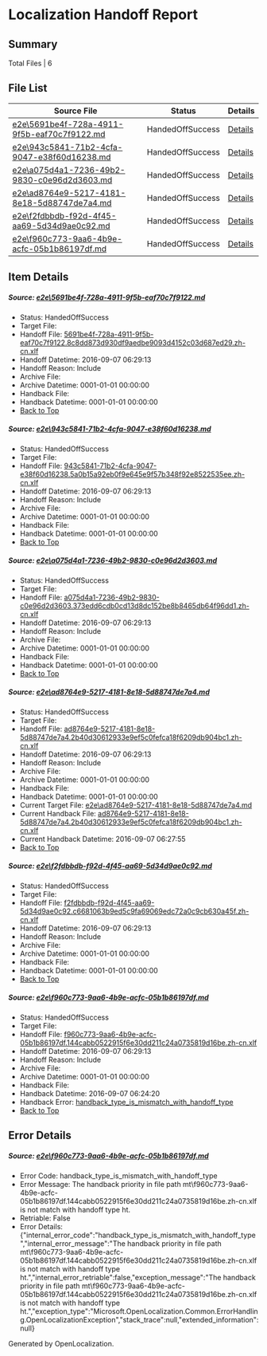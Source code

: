 # <a name='report-top'></a> Localization Handoff Report

## Summary
 Total Files | 6

## File List
 Source File | Status | Details 
 ----------- | ------ | ------- 
 [e2e\5691be4f-728a-4911-9f5b-eaf70c7f9122.md](https://github.com/OpenLocalizationTestOrg/ol-test0/blob/2a5b79d5a7c6f24931d10c2158a3244b1c53b808/e2e/5691be4f-728a-4911-9f5b-eaf70c7f9122.md) | HandedOffSuccess | [Details](#9698fd3052055ea489528df8e5e5ff7ef57a83ec2)
 [e2e\943c5841-71b2-4cfa-9047-e38f60d16238.md](https://github.com/OpenLocalizationTestOrg/ol-test0/blob/f58d2c7e712b7cd6e3a14c0710b09def0515803c/e2e/943c5841-71b2-4cfa-9047-e38f60d16238.md) | HandedOffSuccess | [Details](#c24a01f25d8038982728c39b02f6112904dd6b1b6)
 [e2e\a075d4a1-7236-49b2-9830-c0e96d2d3603.md](https://github.com/OpenLocalizationTestOrg/ol-test0/blob/fed3d3e06ec8afef1314dd48474a8f14dd8bfbab/e2e/a075d4a1-7236-49b2-9830-c0e96d2d3603.md) | HandedOffSuccess | [Details](#1774bc1819d6a2acfc1b13845ba5ef3fb46f7a3b7)
 [e2e\ad8764e9-5217-4181-8e18-5d88747de7a4.md](https://github.com/OpenLocalizationTestOrg/ol-test0/blob/5062b1fc4d2f697019c67b1e0e2ee567a48b6726/e2e/ad8764e9-5217-4181-8e18-5d88747de7a4.md) | HandedOffSuccess | [Details](#51fc227c08e357b46bde3b9642cb32d14fd4c3e78)
 [e2e\f2fdbbdb-f92d-4f45-aa69-5d34d9ae0c92.md](https://github.com/OpenLocalizationTestOrg/ol-test0/blob/fed3d3e06ec8afef1314dd48474a8f14dd8bfbab/e2e/f2fdbbdb-f92d-4f45-aa69-5d34d9ae0c92.md) | HandedOffSuccess | [Details](#fa2c04fa7abdebf6d3ee7778797f7c306be95bce12)
 [e2e\f960c773-9aa6-4b9e-acfc-05b1b86197df.md](https://github.com/OpenLocalizationTestOrg/ol-test0/blob/04dd2aedc301004dac8c7d2195b622c0fd878fd2/e2e/f960c773-9aa6-4b9e-acfc-05b1b86197df.md) | HandedOffSuccess | [Details](#252557f9edc2fdc6c2e1f92e5bd872273333481913)

## Item Details
##### <a name='9698fd3052055ea489528df8e5e5ff7ef57a83ec2'></a> Source: [e2e\5691be4f-728a-4911-9f5b-eaf70c7f9122.md](https://github.com/OpenLocalizationTestOrg/ol-test0/blob/2a5b79d5a7c6f24931d10c2158a3244b1c53b808/e2e/5691be4f-728a-4911-9f5b-eaf70c7f9122.md)
* Status: HandedOffSuccess
* Target File: 
* Handoff File: [5691be4f-728a-4911-9f5b-eaf70c7f9122.8c8dd873d930df9aedbe9093d4152c03d687ed29.zh-cn.xlf](https://github.com/OpenLocalizationTestOrg/ol-test0-handoff/blob/a702aa814eb063e747c237deedc168bb88e2488d/ol-handoff/OpenLocalizationTestOrg/ol-test0-zhcn/ci/5691be4f-728a-4911-9f5b-eaf70c7f9122.8c8dd873d930df9aedbe9093d4152c03d687ed29.zh-cn.xlf)
* Handoff Datetime: 2016-09-07 06:29:13
* Handoff Reason: Include
* Archive File: 
* Archive Datetime: 0001-01-01 00:00:00
* Handback File: 
* Handback Datetime: 0001-01-01 00:00:00
* [Back to Top](#report-top)

##### <a name='c24a01f25d8038982728c39b02f6112904dd6b1b6'></a> Source: [e2e\943c5841-71b2-4cfa-9047-e38f60d16238.md](https://github.com/OpenLocalizationTestOrg/ol-test0/blob/f58d2c7e712b7cd6e3a14c0710b09def0515803c/e2e/943c5841-71b2-4cfa-9047-e38f60d16238.md)
* Status: HandedOffSuccess
* Target File: 
* Handoff File: [943c5841-71b2-4cfa-9047-e38f60d16238.5a0b15a92eb0f9e645e9f57b348f92e8522535ee.zh-cn.xlf](https://github.com/OpenLocalizationTestOrg/ol-test0-handoff/blob/a702aa814eb063e747c237deedc168bb88e2488d/ol-handoff/OpenLocalizationTestOrg/ol-test0-zhcn/ci/943c5841-71b2-4cfa-9047-e38f60d16238.5a0b15a92eb0f9e645e9f57b348f92e8522535ee.zh-cn.xlf)
* Handoff Datetime: 2016-09-07 06:29:13
* Handoff Reason: Include
* Archive File: 
* Archive Datetime: 0001-01-01 00:00:00
* Handback File: 
* Handback Datetime: 0001-01-01 00:00:00
* [Back to Top](#report-top)

##### <a name='1774bc1819d6a2acfc1b13845ba5ef3fb46f7a3b7'></a> Source: [e2e\a075d4a1-7236-49b2-9830-c0e96d2d3603.md](https://github.com/OpenLocalizationTestOrg/ol-test0/blob/fed3d3e06ec8afef1314dd48474a8f14dd8bfbab/e2e/a075d4a1-7236-49b2-9830-c0e96d2d3603.md)
* Status: HandedOffSuccess
* Target File: 
* Handoff File: [a075d4a1-7236-49b2-9830-c0e96d2d3603.373edd6cdb0cd13d8dc152be8b8465db64f96dd1.zh-cn.xlf](https://github.com/OpenLocalizationTestOrg/ol-test0-handoff/blob/a702aa814eb063e747c237deedc168bb88e2488d/ol-handoff/OpenLocalizationTestOrg/ol-test0-zhcn/ci/a075d4a1-7236-49b2-9830-c0e96d2d3603.373edd6cdb0cd13d8dc152be8b8465db64f96dd1.zh-cn.xlf)
* Handoff Datetime: 2016-09-07 06:29:13
* Handoff Reason: Include
* Archive File: 
* Archive Datetime: 0001-01-01 00:00:00
* Handback File: 
* Handback Datetime: 0001-01-01 00:00:00
* [Back to Top](#report-top)

##### <a name='51fc227c08e357b46bde3b9642cb32d14fd4c3e78'></a> Source: [e2e\ad8764e9-5217-4181-8e18-5d88747de7a4.md](https://github.com/OpenLocalizationTestOrg/ol-test0/blob/5062b1fc4d2f697019c67b1e0e2ee567a48b6726/e2e/ad8764e9-5217-4181-8e18-5d88747de7a4.md)
* Status: HandedOffSuccess
* Target File: 
* Handoff File: [ad8764e9-5217-4181-8e18-5d88747de7a4.2b40d30612933e9ef5c0fefca18f6209db904bc1.zh-cn.xlf](https://github.com/OpenLocalizationTestOrg/ol-test0-handoff/blob/a702aa814eb063e747c237deedc168bb88e2488d/ol-handoff/OpenLocalizationTestOrg/ol-test0-zhcn/ci/ad8764e9-5217-4181-8e18-5d88747de7a4.2b40d30612933e9ef5c0fefca18f6209db904bc1.zh-cn.xlf)
* Handoff Datetime: 2016-09-07 06:29:13
* Handoff Reason: Include
* Archive File: 
* Archive Datetime: 0001-01-01 00:00:00
* Handback File: 
* Handback Datetime: 0001-01-01 00:00:00
* Current Target File: [e2e\ad8764e9-5217-4181-8e18-5d88747de7a4.md](https://github.com/OpenLocalizationTestOrg/ol-test0-zhcn/blob/5cfab0e67e38af6c6e6e824e427c587960ba70db/e2e/ad8764e9-5217-4181-8e18-5d88747de7a4.md)
* Current Handback File: [ad8764e9-5217-4181-8e18-5d88747de7a4.2b40d30612933e9ef5c0fefca18f6209db904bc1.zh-cn.xlf](https://github.com/OpenLocalizationTestOrg/ol-test0-handback/blob/80497d38e3996dc7add713092f40b1fc8035ed72/ol-handback/OpenLocalizationTestOrg/ol-test0-zhcn/ci/ad8764e9-5217-4181-8e18-5d88747de7a4.2b40d30612933e9ef5c0fefca18f6209db904bc1.zh-cn.xlf)
* Current Handback Datetime: 2016-09-07 06:27:55
* [Back to Top](#report-top)

##### <a name='fa2c04fa7abdebf6d3ee7778797f7c306be95bce12'></a> Source: [e2e\f2fdbbdb-f92d-4f45-aa69-5d34d9ae0c92.md](https://github.com/OpenLocalizationTestOrg/ol-test0/blob/fed3d3e06ec8afef1314dd48474a8f14dd8bfbab/e2e/f2fdbbdb-f92d-4f45-aa69-5d34d9ae0c92.md)
* Status: HandedOffSuccess
* Target File: 
* Handoff File: [f2fdbbdb-f92d-4f45-aa69-5d34d9ae0c92.c6681063b9ed5c9fa69069edc72a0c9cb630a45f.zh-cn.xlf](https://github.com/OpenLocalizationTestOrg/ol-test0-handoff/blob/a702aa814eb063e747c237deedc168bb88e2488d/ol-handoff/OpenLocalizationTestOrg/ol-test0-zhcn/ci/f2fdbbdb-f92d-4f45-aa69-5d34d9ae0c92.c6681063b9ed5c9fa69069edc72a0c9cb630a45f.zh-cn.xlf)
* Handoff Datetime: 2016-09-07 06:29:13
* Handoff Reason: Include
* Archive File: 
* Archive Datetime: 0001-01-01 00:00:00
* Handback File: 
* Handback Datetime: 0001-01-01 00:00:00
* [Back to Top](#report-top)

##### <a name='252557f9edc2fdc6c2e1f92e5bd872273333481913'></a> Source: [e2e\f960c773-9aa6-4b9e-acfc-05b1b86197df.md](https://github.com/OpenLocalizationTestOrg/ol-test0/blob/04dd2aedc301004dac8c7d2195b622c0fd878fd2/e2e/f960c773-9aa6-4b9e-acfc-05b1b86197df.md)
* Status: HandedOffSuccess
* Target File: 
* Handoff File: [f960c773-9aa6-4b9e-acfc-05b1b86197df.144cabb0522915f6e30dd211c24a0735819d16be.zh-cn.xlf](https://github.com/OpenLocalizationTestOrg/ol-test0-handoff/blob/a702aa814eb063e747c237deedc168bb88e2488d/ol-handoff/OpenLocalizationTestOrg/ol-test0-zhcn/ci/f960c773-9aa6-4b9e-acfc-05b1b86197df.144cabb0522915f6e30dd211c24a0735819d16be.zh-cn.xlf)
* Handoff Datetime: 2016-09-07 06:29:13
* Handoff Reason: Include
* Archive File: 
* Archive Datetime: 0001-01-01 00:00:00
* Handback File: 
* Handback Datetime: 2016-09-07 06:24:20
* Handback Error: [handback_type_is_mismatch_with_handoff_type](#252557f9edc2fdc6c2e1f92e5bd872273333481913handback_type_is_mismatch_with_handoff_type)
* [Back to Top](#report-top)


## Error Details
##### <a name='252557f9edc2fdc6c2e1f92e5bd872273333481913handback_type_is_mismatch_with_handoff_type'></a> Source: [e2e\f960c773-9aa6-4b9e-acfc-05b1b86197df.md](#252557f9edc2fdc6c2e1f92e5bd872273333481913)
* Error Code: handback_type_is_mismatch_with_handoff_type
* Error Message: The handback priority in file path mt\f960c773-9aa6-4b9e-acfc-05b1b86197df.144cabb0522915f6e30dd211c24a0735819d16be.zh-cn.xlf is not match with handoff type ht.
* Retriable: False
* Error Details: {"internal_error_code":"handback_type_is_mismatch_with_handoff_type","internal_error_message":"The handback priority in file path mt\\f960c773-9aa6-4b9e-acfc-05b1b86197df.144cabb0522915f6e30dd211c24a0735819d16be.zh-cn.xlf is not match with handoff type ht.","internal_error_retriable":false,"exception_message":"The handback priority in file path mt\\f960c773-9aa6-4b9e-acfc-05b1b86197df.144cabb0522915f6e30dd211c24a0735819d16be.zh-cn.xlf is not match with handoff type ht.","exception_type":"Microsoft.OpenLocalization.Common.ErrorHandling.OpenLocalizationException","stack_trace":null,"extended_information":null}


Generated by OpenLocalization.
